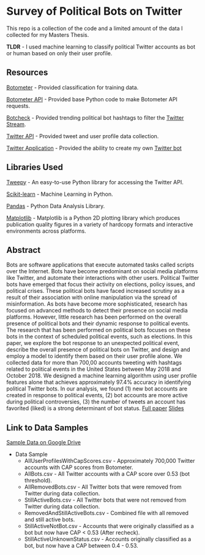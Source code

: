 # Survey of Political Bots on Twitter

This repo is a collection of the code and a limited amount of the data I collected for my Masters Thesis.

**TLDR** - I used machine learning to classify political Twitter accounts as bot or human based on only their user profile.





## Resources

[Botometer](https://botometer.iuni.iu.edu/#!/) - Provided classification for training data.

[Botometer API](https://github.com/IUNetSci/botometer-python/blob/master/botometer/__init__.py) - Provided base Python code to make Botometer API requests.

[Botcheck](https://botcheck.me/) - Provided trending political bot hashtags to filter the [Twitter Stream](https://developer.twitter.com/en/docs/tutorials/consuming-streaming-data.html).

[Twitter API](https://developer.twitter.com/en/docs.html) - Provided tweet and user profile data collection.

[Twitter Application](https://developer.twitter.com/en/docs/basics/apps.html) - Provided the ability to create my own [Twitter bot](https://twitter.com/BotDetectionBot) 





## Libraries Used

[Tweepy](http://www.tweepy.org/) - An easy-to-use Python library for accessing the Twitter API.

[Scikit-learn](https://scikit-learn.org/stable/) - Machine Learning in Python.

[Pandas](https://pandas.pydata.org/) - Python Data Analysis Library.

[Matplotlib](https://matplotlib.org/) - Matplotlib is a Python 2D plotting library which produces publication quality figures in a variety of hardcopy formats and interactive environments across platforms. 





## Abstract

Bots are software applications that execute automated tasks called scripts over the Internet. Bots have become predominant on social media platforms like Twitter, and automate their interactions with other users. Political Twitter bots have emerged that focus their activity on elections, policy issues, and political crises. These political bots have faced increased scrutiny as a result of their association with online manipulation via the spread of misinformation. As bots have become more sophisticated, research has focused on advanced methods to detect their presence on social media platforms. However, little research has been performed on the overall presence of political bots and their dynamic response to political events. The research that has been performed on political bots focuses on these bots in the context of scheduled political events, such as elections. In this paper, we explore the bot response to an unexpected political event, describe the overall presence of political bots on Twitter, and design and employ a model to identify them based on their user profile alone. We collected data for more than 700,00 accounts tweeting with hashtags related to political events in the United States between May 2018 and October 2018. We designed a machine learning algorithm using user profile features alone that achieves approximately 97.4% accuracy in identifying political Twitter bots. In our analysis, we found (1) new bot accounts are created in response to political events, (2) bot accounts are more active during political controversies, (3) the number of tweets an account has favorited (liked) is a strong determinant of bot status. [Full paper](https://github.com/dtroupe18/Thesis-Survey-Of-Political-Bots-On-Twitter/blob/master/David%20Troupe%20-%20Masters%20Thesis%20-%20Survery%20of%20Political%20Bots%20on%20Twitter.pdf)    [Slides](https://github.com/dtroupe18/Thesis-Survey-Of-Political-Bots-On-Twitter/blob/master/ThesisDefenseSlides.pdf)


## Link to Data Samples
[Sample Data on Google Drive](https://drive.google.com/drive/folders/1h5TKuJu9VH5C_AcOp47l5f_Mw5QBuKl1?usp=sharing)

* Data Sample
    * AllUserProfilesWithCapScores.csv - Approximately 700,000 Twitter accounts with CAP scores from Botometer.
    * AllBots.csv - All Twitter accounts with a CAP score over 0.53 (bot threshold).
    * AllRemovedBots.csv - All Twitter bots that were removed from Twitter during data collection.
    * StillActiveBots.csv - All Twitter bots that were not removed from Twitter during data collection.
    * RemovedAndStillActiveBots.csv - Combined file with all removed and still active bots.
    * StillActiveNotBot.csv - Accounts that were originally classified as a bot but now have CAP < 0.53 (After recheck).
    * StillActiveUnknownStatus.csv - Accounts originally classified as a bot, but now have a CAP between 0.4 - 0.53.



